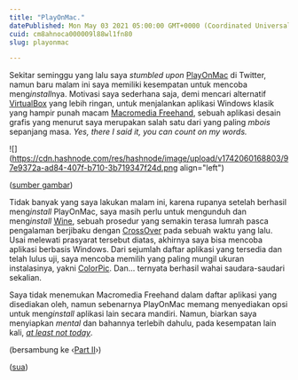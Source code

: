 ```yaml
---
title: "PlayOnMac."
datePublished: Mon May 03 2021 05:00:00 GMT+0000 (Coordinated Universal Time)
cuid: cm8ahnoca000009l88wl1fn80
slug: playonmac

---
```


Sekitar seminggu yang lalu saya *stumbled upon* [PlayOnMac](https://www.playonmac.com/en/) di Twitter, namun baru malam ini saya memiliki kesempatan untuk mencoba meng*install*nya. Motivasi saya sederhana saja, demi mencari alternatif [VirtualBox](https://www.virtualbox.org/) yang lebih ringan, untuk menjalankan aplikasi Windows klasik yang hampir punah macam [Macromedia Freehand](https://en.wikipedia.org/wiki/Adobe_FreeHand), sebuah aplikasi desain grafis yang menurut saya merupakan salah satu dari yang paling *mbois* sepanjang masa. *Yes, there I said it, you can count on my words.*

![](https://cdn.hashnode.com/res/hashnode/image/upload/v1742060168803/97e9372a-ad84-407f-b710-3b719347f24d.png align="left")

([sumber gambar](https://www.playonmac.com/en/))

Tidak banyak yang saya lakukan malam ini, karena rupanya setelah berhasil meng*install* PlayOnMac, saya masih perlu untuk mengunduh dan meng*install* [Wine](https://www.winehq.org), sebuah prosedur yang semakin terasa lumrah pasca pengalaman berjibaku dengan [CrossOver](https://www.codeweavers.com/crossover) pada sebuah waktu yang lalu. Usai melewati prasyarat tersebut diatas, akhirnya saya bisa mencoba aplikasi berbasis Windows. Dari sejumlah daftar aplikasi yang tersedia dan telah lulus uji, saya mencoba memilih yang paling mungil ukuran instalasinya, yakni [ColorPic](http://www.iconico.com/colorpicker/). Dan... ternyata berhasil wahai saudara-saudari sekalian.

Saya tidak menemukan Macromedia Freehand dalam daftar aplikasi yang disediakan oleh, namun sebenarnya PlayOnMac memang menyediakan opsi untuk men*ginstall* aplikasi lain secara mandiri. Namun, biarkan saya menyiapkan *mental* dan bahannya terlebih dahulu, pada kesempatan lain kali, [*at least not today*](https://www.youtube.com/watch?v=r8OipmKFDeM).

(bersambung ke ‹[Part II](/playonmac-part-ii)›)

([sua](https://sua.ist))
